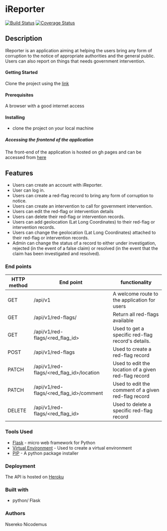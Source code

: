 # iReporter

[![Build Status](https://travis-ci.org/Nico-Nsereko/i_Reporter_api.svg?branch=develop)](https://travis-ci.org/Nico-Nsereko/i_Reporter_api) [![Coverage Status](https://coveralls.io/repos/github/Nico-Nsereko/i_Reporter_api/badge.svg?branch=develop)](https://coveralls.io/github/Nico-Nsereko/i_Reporter_api?branch=develop)

## Description
IReporter is an application aiming at helping the users bring any form of corruption to the notice of appropriate authorities and the general public. Users can also report on things that needs government intervention.

#### Getting Started
Clone the project using the [link](https://github.com/Nico-Nsereko/i_Reporter)
#### Prerequisites

 A browser with a good internet access
#### Installing
* clone the project on your local machine

 ##### Accessing the frontend of the application
The front-end of the application is hosted on gh pages and can be accessed from [here](https://nico-nsereko.github.io/i_Reporter/)

## Features

* Users can create an account with iReporter.
* User can log in.
* Users can create a red-flag record to bring any form of corruption to notice.
* Users can create an intervention to call for government intervention.
* Users can edit the red-flag or intervention details
* Users can delete their red-flag or intervention records.
* Users can add geolocation (Lat Long Coordinates) to their red-flag or intervention records.
* Users can change the geolocation (Lat Long Coordinates) attached to their red-flag or intervention records.
* Admin can change the status of a record to either under investigation, rejected (in the event of a false claim) or resolved (in the event that the claim has been investigated and resolved).

 

### End points
 HTTP method|End point|functionality 
 -----------|---------|--------------
 GET|/api/v1|A welcome route to the application for users
 GET|/api/v1/red-flags/|Return all red-flags available
 GET|/api/v1/red-flags/<red_flag_id>|Used to get a specific red-flag record's details.
 POST|/api/v1/red-flags|Used to create a red-flag record
 PATCH|/api/v1/red-flags/<red_flag_id>/location|Used to edit the location of a given red-flag record 
 PATCH|/api/v1/red-flags/<red_flag_id>/comment|Used to edit the comment of a given red-flag record
 DELETE|/api/v1/red-flags/<red_flag_id>|Used to delete a specific red-flag record 
 
 ### Tools Used
 * [Flask](http://flask.pocoo.org/) - micro web framework for Python
 * [Virtual Environment](https://virtualenv.pypa.io/en/stable/) - Used to create a virtual environment
 * [PIP](https://pip.pypa.io/en/stable/) - A python package installer
 
 ### Deployment
 
 The API is hosted on [Heroku](https://irreporter.herokuapp.com/api/v1)
 
 ### Built with 
 * python/ Flask
 ### Authors
 Nsereko Nicodemus
